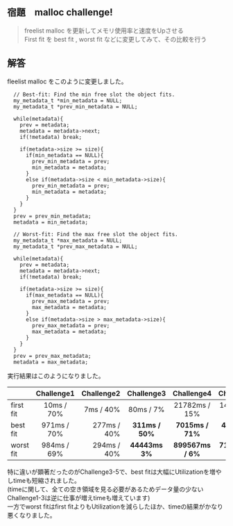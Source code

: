 ## 宿題　malloc challenge!

> freelist malloc を更新してメモリ使用率と速度をUpさせる  
> First fit を best fit , worst fit などに変更してみて、その比較を行う

## 解答

fleelist malloc をこのように変更しました。

```
  // Best-fit: Find the min free slot the object fits.
  my_metadata_t *min_metadata = NULL;
  my_metadata_t *prev_min_metadata = NULL;

  while(metadata){
    prev = metadata;
    metadata = metadata->next;
    if(!metadata) break;

    if(metadata->size >= size){
      if(min_metadata == NULL){
        prev_min_metadata = prev;
        min_metadata = metadata;
      }
      else if(metadata->size < min_metadata->size){
        prev_min_metadata = prev;
        min_metadata = metadata;
      }
    }
  }
  prev = prev_min_metadata;
  metadata = min_metadata;
```

```
  // Worst-fit: Find the max free slot the object fits.
  my_metadata_t *max_metadata = NULL;
  my_metadata_t *prev_max_metadata = NULL;

  while(metadata){
    prev = metadata;
    metadata = metadata->next;
    if(!metadata) break;

    if(metadata->size >= size){
      if(max_metadata == NULL){
        prev_max_metadata = prev;
        max_metadata = metadata;
      }
      else if(metadata->size > max_metadata->size){
        prev_max_metadata = prev;
        max_metadata = metadata;
      }
    }
  }
  prev = prev_max_metadata;
  metadata = max_metadata;
 ```
 
 実行結果はこのようになりました。
 
 | | Challenge1 | Challenge2 | Challenge3 | Challenge4 | Challenge5 |
|:---|:---:|---:|:---:|:---:|:---:|
| first fit | 10ms / 70% | 7ms / 40% | 80ms / 7% | 21782ms / 15% | 14884ms / 15% |
| best fit |971ms / 70% | 277ms / 40% | **311ms / 50%** | **7015ms / 71%** | **4047ms / 74%** |
| worst fit | 984ms / 69% | 294ms / 40% | **44443ms 3%** | **899567ms / 6%** | **714998ms / 6%** |
 
 
特に違いが顕著だったのがChallenge3-5で、best fitは大幅にUtilizationを増やしtimeも短縮されました。  
(timeに関して、全ての空き領域を見る必要があるためデータ量の少ないChallenge1-3は逆に仕事が増えtimeも増えています)  
一方でworst fitはfirst fitよりもUtilizationを減らしたほか、timeの結果がかなり悪くなりました。

